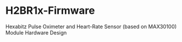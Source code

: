 # H2BR1x-Firmware
Hexabitz Pulse Oximeter and Heart-Rate Sensor (based on MAX30100) Module Hardware Design
